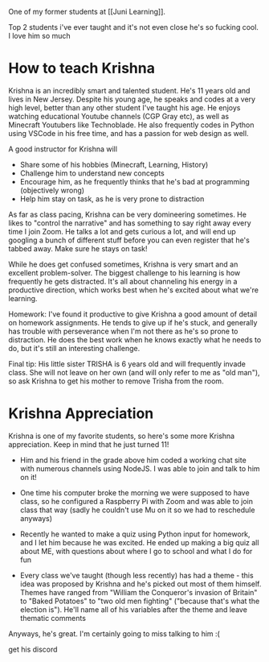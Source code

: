 One of my former students at [[Juni Learning]]. 

Top 2 students i've ever taught and it's not even close he's so fucking cool. I love him so much

# How to teach Krishna
Krishna is an incredibly smart and talented student. He's 11 years old and lives in New Jersey. Despite his young age, he speaks and codes at a very high level, better than any other student I've taught his age. He enjoys watching educational Youtube channels (CGP Gray etc), as well as Minecraft Youtubers like Technoblade. He also frequently codes in Python using VSCode in his free time, and has a passion for web design as well.  
  
A good instructor for Krishna will  
* Share some of his hobbies (Minecraft, Learning, History)  
* Challenge him to understand new concepts  
* Encourage him, as he frequently thinks that he's bad at programming (objectively wrong)  
* Help him stay on task, as he is very prone to distraction  
  
As far as class pacing, Krishna can be very domineering sometimes. He likes to "control the narrative" and has something to say right away every time I join Zoom. He talks a lot and gets curious a lot, and will end up googling a bunch of different stuff before you can even register that he's tabbed away. Make sure he stays on task!  
  
While he does get confused sometimes, Krishna is very smart and an excellent problem-solver. The biggest challenge to his learning is how frequently he gets distracted. It's all about channeling his energy in a productive direction, which works best when he's excited about what we're learning.  
  
Homework: I've found it productive to give Krishna a good amount of detail on homework assignments. He tends to give up if he's stuck, and generally has trouble with perseverance when I'm not there as he's so prone to distraction. He does the best work when he knows exactly what he needs to do, but it's still an interesting challenge.
  
Final tip: His little sister TRISHA is 6 years old and will frequently invade class. She will not leave on her own (and will only refer to me as "old man"), so ask Krishna to get his mother to remove Trisha from the room.

# Krishna Appreciation

Krishna is one of my favorite students, so here's some more Krishna appreciation. Keep in mind that he just turned 11!  
  
* Him and his friend in the grade above him coded a working chat site with numerous channels using NodeJS. I was able to join and talk to him on it!  
  
* One time his computer broke the morning we were supposed to have class, so he configured a Raspberry Pi with Zoom and was able to join class that way (sadly he couldn't use Mu on it so we had to reschedule anyways)  
  
* Recently he wanted to make a quiz using Python input for homework, and I let him because he was excited. He ended up making a big quiz all about ME, with questions about where I go to school and what I do for fun  
  
* Every class we've taught (though less recently) has had a theme - this idea was proposed by Krishna and he's picked out most of them himself. Themes have ranged from "William the Conqueror's invasion of Britain" to "Baked Potatoes" to "two old men fighting" ("because that's what the election is"). He'll name all of his variables after the theme and leave thematic comments  
  
Anyways, he's great. I'm certainly going to miss talking to him :(



get his discord
